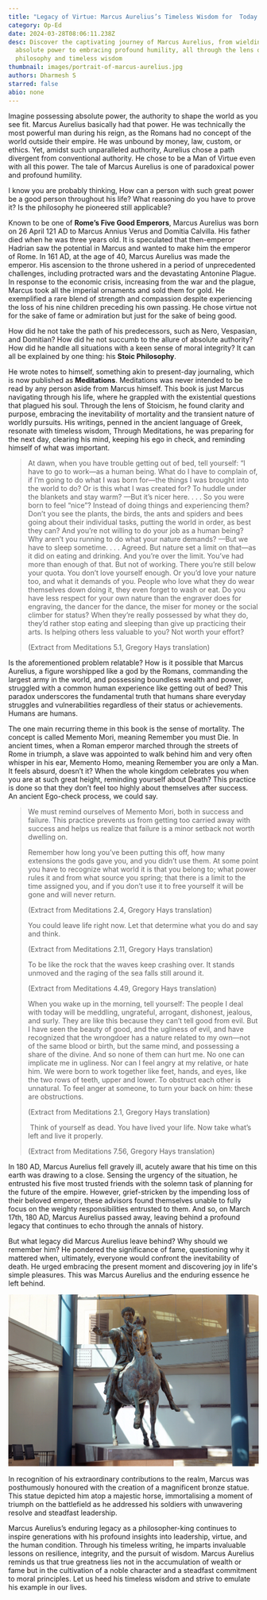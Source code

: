 ```yaml
---
title: "Legacy of Virtue: Marcus Aurelius’s Timeless Wisdom for  Today’s World"
category: Op-Ed
date: 2024-03-28T08:06:11.238Z
desc: Discover the captivating journey of Marcus Aurelius, from wielding
  absolute power to embracing profound humility, all through the lens of Stoic
  philosophy and timeless wisdom
thumbnail: images/portrait-of-marcus-aurelius.jpg
authors: Dharmesh S
starred: false
abio: none
---
```

<!--StartFragment-->

Imagine possessing absolute power, the authority to shape the world as you see fit. Marcus Aurelius basically had that power. He was technically the most powerful man during his reign, as the Romans had no concept of the world outside their empire. He was unbound by money, law, custom, or ethics. Yet, amidst such unparalleled authority, Aurelius chose a path divergent from conventional authority. He chose to be a Man of Virtue even with all this power. The tale of Marcus Aurelius is one of paradoxical power and profound humility.

I know you are probably thinking, How can a person with such great power be a good person throughout his life? What reasoning do you have to prove it? Is the philosophy he pioneered still applicable?  

Known to be one of **Rome’s Five Good Emperors**, Marcus Aurelius was born on 26 April 121 AD to Marcus Annius Verus and Domitia Calvilla. His father died when he was three years old. It is speculated that then-emperor Hadrian saw the potential in Marcus and wanted to make him the emperor of Rome. In 161 AD, at the age of 40, Marcus Aurelius was made the emperor. His ascension to the throne ushered in a period of unprecedented challenges, including protracted wars and the devastating Antonine Plague. In response to the economic crisis, increasing from the war and the plague, Marcus took all the imperial ornaments and sold them for gold. He exemplified a rare blend of strength and compassion despite experiencing the loss of his nine children preceding his own passing. He chose virtue not for the sake of fame or admiration but just for the sake of being good. 

How did he not take the path of his predecessors, such as Nero, Vespasian, and Domitian? How did he not succumb to the allure of absolute authority? How did he handle all situations with a keen sense of moral integrity? It can all be explained by one thing: his **Stoic Philosophy**. 

He wrote notes to himself, something akin to present-day journaling, which is now published as **Meditations**. Meditations was never intended to be read by any person aside from Marcus himself. This book is just Marcus navigating through his life, where he grappled with the existential questions that plagued his soul. Through the lens of Stoicism, he found clarity and purpose, embracing the inevitability of mortality and the transient nature of worldly pursuits. His writings, penned in the ancient language of Greek, resonate with timeless wisdom, Through Meditations, he was preparing for the next day, clearing his mind, keeping his ego in check, and reminding himself of what was important.  

> At dawn, when you have trouble getting out of bed, tell yourself: “I have to go to work—as a human being. What do I have to complain of, if I’m going to do what I was born for—the things I was brought into the world to do? Or is this what I was created for? To huddle under the blankets and stay warm? —But it’s nicer here. . . . So you were born to feel “nice”? Instead of doing things and experiencing them? Don’t you see the plants, the birds, the ants and spiders and bees going about their individual tasks, putting the world in order, as best they can? And you’re not willing to do your job as a human being? Why aren’t you running to do what your nature demands? —But we have to sleep sometime. . . . Agreed. But nature set a limit on that—as it did on eating and drinking. And you’re over the limit. You’ve had more than enough of that. But not of working. There you’re still below your quota. You don’t love yourself enough. Or you’d love your nature too, and what it demands of you. People who love what they do wear themselves down doing it, they even forget to wash or eat. Do you have less respect for your own nature than the engraver does for engraving, the dancer for the dance, the miser for money or the social climber for status? When they’re really possessed by what they do, they’d rather stop eating and sleeping than give up practicing their arts. Is helping others less valuable to you? Not worth your effort? 
>
> (Extract from Meditations 5.1, Gregory Hays translation)

Is the aforementioned problem relatable? How is it possible that Marcus Aurelius, a figure worshipped like a god by the Romans, commanding the largest army in the world, and possessing boundless wealth and power, struggled with a common human experience like getting out of bed? This paradox underscores the fundamental truth that humans share everyday struggles and vulnerabilities regardless of their status or achievements. Humans are humans. 

The one main recurring theme in this book is the sense of mortality. The concept is called Memento Mori, meaning Remember you must Die. In ancient times, when a Roman emperor marched through the streets of Rome in triumph, a slave was appointed to walk behind him and very often whisper in his ear, Memento Homo, meaning Remember you are only a Man. It feels absurd, doesn’t it? When the whole kingdom celebrates you when you are at such great height, reminding yourself about Death? This practice is done so that they don’t feel too highly about themselves after success. An ancient Ego-check process, we could say. 

> We must remind ourselves of Memento Mori, both in success and failure. This practice prevents us from getting too carried away with success and helps us realize that failure is a minor setback not worth dwelling on. 
>
> Remember how long you’ve been putting this off, how many extensions the gods gave you, and you didn’t use them. At some point you have to recognize what world it is that you belong to; what power rules it and from what source you spring; that there is a limit to the time assigned you, and if you don’t use it to free yourself it will be gone and will never return.
>
> (Extract from Meditations 2.4, Gregory Hays translation)
>
> You could leave life right now. Let that determine what you do and say and think.
>
> (Extract from Meditations 2.11, Gregory Hays translation)
>
> To be like the rock that the waves keep crashing over. It stands unmoved and the raging of the sea falls still around it.
>
> (Extract from Meditations 4.49, Gregory Hays translation)
>
> When you wake up in the morning, tell yourself: The people I deal with today will be meddling, ungrateful, arrogant, dishonest, jealous, and surly. They are like this because they can’t tell good from evil. But I have seen the beauty of good, and the ugliness of evil, and have recognized that the wrongdoer has a nature related to my own—not of the same blood or birth, but the same mind, and possessing a share of the divine. And so none of them can hurt me. No one can implicate me in ugliness. Nor can I feel angry at my relative, or hate him. We were born to work together like feet, hands, and eyes, like the two rows of teeth, upper and lower. To obstruct each other is unnatural. To feel anger at someone, to turn your back on him: these are obstructions.
>
> (Extract from Meditations 2.1, Gregory Hays translation)
>
>  Think of yourself as dead. You have lived your life. Now take what’s left and live it properly.
>
> (Extract from Meditations 7.56, Gregory Hays translation)

In 180 AD, Marcus Aurelius fell gravely ill, acutely aware that his time on this earth was drawing to a close. Sensing the urgency of the situation, he entrusted his five most trusted friends with the solemn task of planning for the future of the empire. However, grief-stricken by the impending loss of their beloved emperor, these advisors found themselves unable to fully focus on the weighty responsibilities entrusted to them. And so, on March 17th, 180 AD, Marcus Aurelius passed away, leaving behind a profound legacy that continues to echo through the annals of history.

But what legacy did Marcus Aurelius leave behind? Why should we remember him? He pondered the significance of fame, questioning why it mattered when, ultimately, everyone would confront the inevitability of death. He urged embracing the present moment and discovering joy in life's simple pleasures. This was Marcus Aurelius and the enduring essence he left behind.

![](images/a51083056886_0bea7be210_k.jpg)

In recognition of his extraordinary contributions to the realm, Marcus was posthumously honoured with the creation of a magnificent bronze statue. This statue depicted him atop a majestic horse, immortalising a moment of triumph on the battlefield as he addressed his soldiers with unwavering resolve and steadfast leadership.

Marcus Aurelius’s enduring legacy as a philosopher-king continues to inspire generations with his profound insights into leadership, virtue, and the human condition. Through his timeless writing, he imparts invaluable lessons on resilience, integrity, and the pursuit of wisdom. Marcus Aurelius reminds us that true greatness lies not in the accumulation of wealth or fame but in the cultivation of a noble character and a steadfast commitment to moral principles. Let us heed his timeless wisdom and strive to emulate his example in our lives.

<!--EndFragment-->